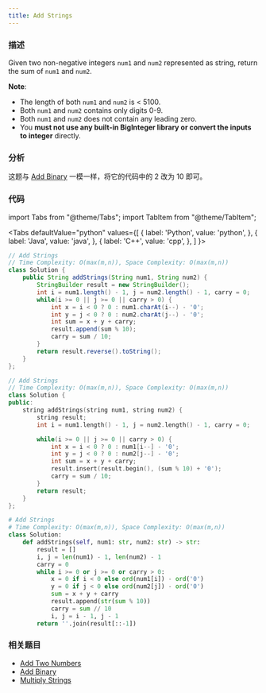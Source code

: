 ```yaml
---
title: Add Strings
---
```


### 描述

Given two non-negative integers `num1` and `num2` represented as string, return the sum of `num1` and `num2`.

**Note**:

- The length of both `num1` and `num2` is < 5100.
- Both `num1` and `num2` contains only digits 0-9.
- Both `num1` and `num2` does not contain any leading zero.
- You **must not use any built-in BigInteger library or convert the inputs to integer** directly.

### 分析

这题与 [Add Binary](add-binary.md) 一模一样，将它的代码中的 2 改为 10 即可。

### 代码

import Tabs from "@theme/Tabs";
import TabItem from "@theme/TabItem";

<Tabs
defaultValue="python"
values={[
{ label: 'Python', value: 'python', },
{ label: 'Java', value: 'java', },
{ label: 'C++', value: 'cpp', },
]
}>
<TabItem value="java">

```java
// Add Strings
// Time Complexity: O(max(m,n)), Space Complexity: O(max(m,n))
class Solution {
    public String addStrings(String num1, String num2) {
        StringBuilder result = new StringBuilder();
        int i = num1.length() - 1, j = num2.length() - 1, carry = 0;
        while(i >= 0 || j >= 0 || carry > 0) {
            int x = i < 0 ? 0 : num1.charAt(i--) - '0';
            int y = j < 0 ? 0 : num2.charAt(j--) - '0';
            int sum = x + y + carry;
            result.append(sum % 10);
            carry = sum / 10;
        }
        return result.reverse().toString();
    }
};
```

</TabItem>
<TabItem value="cpp">

```cpp
// Add Strings
// Time Complexity: O(max(m,n)), Space Complexity: O(max(m,n))
class Solution {
public:
    string addStrings(string num1, string num2) {
        string result;
        int i = num1.length() - 1, j = num2.length() - 1, carry = 0;

        while(i >= 0 || j >= 0 || carry > 0) {
            int x = i < 0 ? 0 : num1[i--] - '0';
            int y = j < 0 ? 0 : num2[j--] - '0';
            int sum = x + y + carry;
            result.insert(result.begin(), (sum % 10) + '0');
            carry = sum / 10;
        }
        return result;
    }
};
```

</TabItem>

<TabItem value="python">

```python
# Add Strings
# Time Complexity: O(max(m,n)), Space Complexity: O(max(m,n))
class Solution:
    def addStrings(self, num1: str, num2: str) -> str:
        result = []
        i, j = len(num1) - 1, len(num2) - 1
        carry = 0
        while i >= 0 or j >= 0 or carry > 0:
            x = 0 if i < 0 else ord(num1[i]) - ord('0')
            y = 0 if j < 0 else ord(num2[j]) - ord('0')
            sum = x + y + carry
            result.append(str(sum % 10))
            carry = sum // 10
            i, j = i - 1, j - 1
        return ''.join(result[::-1])
```

</TabItem>
</Tabs>

### 相关题目

- [Add Two Numbers](../linked-list/add-two-numbers.md)
- [Add Binary](add-binary.md)
- [Multiply Strings](multiply-strings.md)
